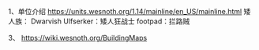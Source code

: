 1、单位介绍
https://units.wesnoth.org/1.14/mainline/en_US/mainline.html
矮人族：
Dwarvish Ulfserker：矮人狂战士
footpad：拦路贼

3、
https://wiki.wesnoth.org/BuildingMaps